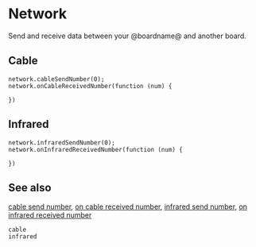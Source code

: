 # Network

Send and receive data between your @boardname@ and another board.

## Cable

```cards
network.cableSendNumber(0);
network.onCableReceivedNumber(function (num) {

})
```

## Infrared

```cards
network.infraredSendNumber(0);
network.onInfraredReceivedNumber(function (num) {

})
```

## See also

[cable send number](/reference/network/cable-send-number),
[on cable received number](/reference/network/on-cable-received-number),
[infrared send number](/reference/network/infrared-send-number),
[on infrared received number](/reference/network/on-infrared-received-number)

```package
cable
infrared
```
